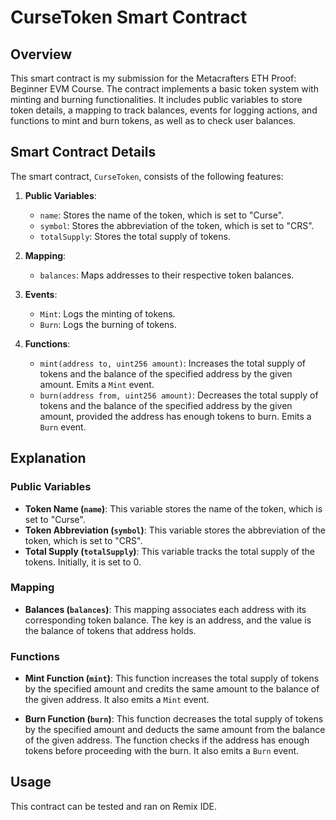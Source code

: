 # CurseToken Smart Contract

## Overview

This smart contract is my submission for the Metacrafters ETH Proof: Beginner EVM Course. The contract implements a basic token system with minting and burning functionalities. It includes public variables to store token details, a mapping to track balances, events for logging actions, and functions to mint and burn tokens, as well as to check user balances.

## Smart Contract Details

The smart contract, `CurseToken`, consists of the following features:

1. **Public Variables**:
   - `name`: Stores the name of the token, which is set to "Curse".
   - `symbol`: Stores the abbreviation of the token, which is set to "CRS".
   - `totalSupply`: Stores the total supply of tokens.

2. **Mapping**:
   - `balances`: Maps addresses to their respective token balances.

3. **Events**:
   - `Mint`: Logs the minting of tokens.
   - `Burn`: Logs the burning of tokens.

4. **Functions**:
   - `mint(address to, uint256 amount)`: Increases the total supply of tokens and the balance of the specified address by the given amount. Emits a `Mint` event.
   - `burn(address from, uint256 amount)`: Decreases the total supply of tokens and the balance of the specified address by the given amount, provided the address has enough tokens to burn. Emits a `Burn` event.

## Explanation

### Public Variables

- **Token Name (`name`)**: This variable stores the name of the token, which is set to "Curse".
- **Token Abbreviation (`symbol`)**: This variable stores the abbreviation of the token, which is set to "CRS".
- **Total Supply (`totalSupply`)**: This variable tracks the total supply of the tokens. Initially, it is set to 0.

### Mapping

- **Balances (`balances`)**: This mapping associates each address with its corresponding token balance. The key is an address, and the value is the balance of tokens that address holds.

### Functions

- **Mint Function (`mint`)**: This function increases the total supply of tokens by the specified amount and credits the same amount to the balance of the given address. It also emits a `Mint` event.
  
- **Burn Function (`burn`)**: This function decreases the total supply of tokens by the specified amount and deducts the same amount from the balance of the given address. The function checks if the address has enough tokens before proceeding with the burn. It also emits a `Burn` event.

## Usage

This contract can be tested and ran on Remix IDE.
